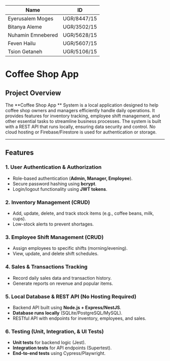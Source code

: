 | Name              | ID          |
| ----------------- | ----------- |
| Eyerusalem Moges  | UGR/8447/15 |
| Bitanya Aleme     | UGR/3502/15 |
| Nuhamin Emnebered | UGR/5628/15 |
| Feven Hailu       | UGR/5607/15 |
| Tsion Getaneh     | UGR/5106/15 |

# Coffee Shop App

## Project Overview

The **Coffee Shop App ** System is a local application designed to help coffee shop owners and managers efficiently handle daily operations. It provides features for inventory tracking, employee shift management, and other essential tasks to streamline business processes. The system is built with a REST API that runs locally, ensuring data security and control. No cloud hosting or Firebase/Firestore is used for authentication or storage.

---

## Features

### 1. User Authentication & Authorization

- Role-based authentication (**Admin, Manager, Employee**).
- Secure password hashing using **bcrypt**.
- Login/logout functionality using **JWT tokens**.

### 2. Inventory Management (CRUD)

- Add, update, delete, and track stock items (e.g., coffee beans, milk, cups).
- Low-stock alerts to prevent shortages.

### 3. Employee Shift Management (CRUD)

- Assign employees to specific shifts (morning/evening).
- View, update, and delete shift schedules.

### 4. Sales & Transactions Tracking

- Record daily sales data and transaction history.
- Generate reports on revenue and popular items.

### 5. Local Database & REST API (No Hosting Required)

- Backend API built using **Node.js + Express/NestJS**.
- **Database runs locally** (SQLite/PostgreSQL/MySQL).
- RESTful API with endpoints for inventory, employees, and sales.

### 6. Testing (Unit, Integration, & UI Tests)

- **Unit tests** for backend logic (Jest).
- **Integration tests** for API endpoints (Supertest).
- **End-to-end tests** using Cypress/Playwright.
